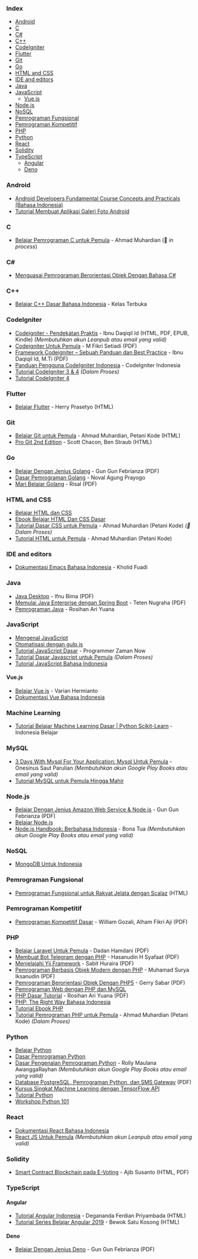 ### Index

* [Android](#android)
* [C](#c)
* [C#](#csharp)
* [C++](#cpp)
* [CodeIgniter](#codeigniter)
* [Flutter](#flutter)
* [Git](#git)
* [Go](#go)
* [HTML and CSS](#html-and-css)
* [IDE and editors](#ide-and-editors)
* [Java](#java)
* [JavaScript](#javascript)
    * [Vue.js](#vuejs)
* [Node.js](#nodejs)
* [NoSQL](#nosql)
* [Pemrograman Fungsional](#pemrograman-fungsional)
* [Pemrograman Kompetitif](#pemrograman-kompetitif)
* [PHP](#php)
* [Python](#python)
* [React](#react)
* [Solidity](#solidity)
* [TypeScript](#typescript)
    * [Angular](#angular)
    * [Deno](#deno)


### Android

* [Android Developers Fundamental Course Concepts and Practicals (Bahasa Indonesia)](https://yukcoding.id/download-ebook-android-gratis/)
* [Tutorial Membuat Aplikasi Galeri Foto Android](https://www.smashwords.com/books/view/533096)


### C

* [Belajar Pemrograman C untuk Pemula](https://www.petanikode.com/tutorial/c/) - Ahmad Muhardian (:construction: *in process*)


### <a id="csharp"></a>C\#

* [Menguasai Pemrograman Berorientasi Objek Dengan Bahasa C#](https://mahirkoding.id/ebook-pemrograman-berorientasi-objek-c-pdf/)


### <a id="cpp"></a>C++

* [Belajar C++ Dasar Bahasa Indonesia](https://github.com/kelasterbuka/CPP_dasar-dasar-programming) - Kelas Terbuka


### CodeIgniter

* [Codeigniter - Pendekatan Praktis](https://leanpub.com/codeigniter-pendekatanpraktis) - Ibnu Daqiqil Id (HTML, PDF, EPUB, Kindle) *(Membutuhkan akun Leanpub atau email yang valid)*
* [Codeigniter Untuk Pemula](https://repository.bsi.ac.id/index.php/unduh/item/176695/Tutorial-Codeigniter-Untuk-Pemula.pdf) - M Fikri Setiadi (PDF)
* [Framework Codeigniter – Sebuah Panduan dan Best Practice](https://ibnu.daqiqil.id/buku-codeigniter/) - Ibnu Daqiqil Id, M.Ti (PDF)
* [Panduan Pengguna CodeIgniter Indonesia](https://codeigniter-id.github.io/user-guide/) - CodeIgniter Indonesia
* [Tutorial CodeIgniter 3 & 4](https://www.petanikode.com/tutorial/codeigniter/) *(Dalam Proses)*
* [Tutorial CodeIgniter 4](http://mfikri.com/artikel/tutorial-codeigniter4)


### Flutter

* [Belajar Flutter](https://belajarflutter.com) - Herry Prasetyo (HTML)


### Git

* [Belajar Git untuk Pemula](https://github.com/petanikode/belajar-git) - Ahmad Muhardian, Petani Kode (HTML)
* [Pro Git 2nd Edition](https://git-scm.com/book/id/) - Scott Chacon, Ben Straub (HTML)


### Go

* [Belajar Dengan Jenius Golang](https://raw.githubusercontent.com/gungunfebrianza/Belajar-Dengan-Jenius-Golang/master/Belajar%20Dengan%20Jenius%20Golang.pdf) - Gun Gun Febrianza (PDF)
* [Dasar Pemrograman Golang](https://dasarpemrogramangolang.novalagung.com) - Noval Agung Prayogo
* [Mari Belajar Golang](https://www.smashwords.com/books/view/938003) - Risal (PDF)


### HTML and CSS

* [Belajar HTML dan CSS](http://www.ariona.net/ebook-belajar-html-dan-css/)
* [Ebook Belajar HTML Dan CSS Dasar](https://www.malasngoding.com/download-ebook-belajar-html-dan-css-dasar-gratis/)
* [Tutorial Dasar CSS untuk Pemula](https://www.petanikode.com/tutorial/css/) - Ahmad Muhardian (Petani Kode) *(:construction: Dalam Proses)*
* [Tutorial HTML untuk Pemula](https://www.petanikode.com/tutorial/html/) - Ahmad Muhardian (Petani Kode)


### IDE and editors

* [Dokumentasi Emacs Bahasa Indonesia](https://github.com/kholidfu/emacs_doc) - Kholid Fuadi


### Java

* [Java Desktop](https://github.com/ifnu/buku-java-desktop/raw/master/java-desktop-ifnu-bima.pdf) - Ifnu Bima (PDF)
* [Memulai Java Enterprise dengan Spring Boot](https://raw.githubusercontent.com/teten777/free-ebook-springboot-basic/master/Memulai%20Java%20Enterprise%20dengan%20Spring%20Boot.pdf) - Teten Nugraha (PDF)
* [Pemrograman Java](https://blog.rosihanari.net/download-tutorial-java-se-gratis/) - Rosihan Ari Yuana


### JavaScript

* [Mengenal JavaScript](http://masputih.com/2013/01/ebook-gratis-mengenal-javascript)
* [Otomatisasi dengan gulp.js](https://kristories.gitbooks.io/otomatisasi-dengan-gulp-js/content/)
* [Tutorial JavaScript Dasar](https://www.youtube.com/watch?v=SDROba_M42g) - Programmer Zaman Now
* [Tutorial Dasar Javascript untuk Pemula](https://www.petanikode.com/tutorial/javascript/) *(Dalam Proses)*
* [Tutorial JavaScript Bahasa Indonesia](https://id.javascript.info)


#### Vue.js

* [Belajar Vue.js](https://variancode.com/belajar-vue-js/) - Varian Hermianto
* [Dokumentasi Vue Bahasa Indonesia](https://github.com/vuejs-id/docs)


### Machine Learning

* [Tutorial Belajar Machine Learning Dasar \| Python Scikit-Learn](https://www.youtube.com/playlist?list=PL2O3HdJI4voHNEv59SdXKRQVRZAFmwN9E) - Indonesia Belajar


### MySQL

* [3 Days With Mysql For Your Application: Mysql Untuk Pemula](https://play.google.com/store/books/details/Onesinus_Saut_Parulian_3_Days_With_Mysql_For_Your?id=MbdTDwAAQBAJ) - Onesinus Saut Parulian *(Membutuhkan akun Google Play Books atau email yang valid)*
* [Tutorial MySQL untuk Pemula Hingga Mahir](https://umardanny.com/tutorial-mysql-untuk-pemula-hingga-mahir-ebook-download-pdf/)


### Node.js

* [Belajar Dengan Jenius Amazon Web Service & Node.js](https://github.com/gungunfebrianza/Belajar-Dengan-Jenius-Node.js/releases/download/1.2/Belajar.Dengan.Jenius.Javascript.Node.pdf) - Gun Gun Febrianza (PDF)
* [Belajar Node.js](http://idjs.github.io/belajar-nodejs/)
* [Node.js Handbook: Berbahasa Indonesia](https://play.google.com/store/books/details/Bona_Tua_Node_js_Handbook?id=9WhZDwAAQBAJ) - Bona Tua *(Membutuhkan akun Google Play Books atau email yang valid)*


### NoSQL

* [MongoDB Untuk Indonesia](https://kristories.gitbooks.io/pengantar-mongodb/content/)


### Pemrograman Fungsional

* [Pemrograman Fungsional untuk Rakyat Jelata dengan Scalaz](https://leanpub.com/fpmortals-id/read) (HTML)


### Pemrograman Kompetitif

* [Pemrograman Kompetitif Dasar](https://ksn.toki.id/data/pemrograman-kompetitif-dasar.pdf) - William Gozali, Alham Fikri Aji (PDF)


### PHP

* [Belajar Laravel Untuk Pemula](https://gilacoding.com/upload/file/Belajar%20Laravel%20Untuk%20Pemula.pdf) - Dadan Hamdani (PDF)
* [Membuat Bot Telegram dengan PHP](https://www.slideshare.net/HasanudinHS/ebook-i-membuat-bot-telegram-dengan-php) - Hasanudin H Syafaat (PDF)
* [Menjelajahi Yii Framework](https://gilacoding.com/upload/file/menjelajahyiiframework.pdf) - Sabit Huraira (PDF)
* [Pemrograman Berbasis Objek Modern dengan PHP](https://arsiteknologi.com/wp-content/uploads/Pemrograman_Berbasis_Objek_Modern_dengan_PHP_Google_Play_Book.pdf) - Muhamad Surya Iksanudin (PDF)
* [Pemrograman Berorientasi Objek Dengan PHP5](https://endangcahyapermana.files.wordpress.com/2016/03/belajar-singkat-pemrograman-berorientasi-objek-dengan-php5.pdf) - Gerry Sabar (PDF)
* [Pemrograman Web dengan PHP dan MySQL](http://achmatim.net/2009/04/15/buku-gratis-pemrograman-web-dengan-php-dan-mysql/)
* [PHP Dasar Tutorial](https://gilacoding.com/upload/file/PHP%20Dasar%20Tutorial.pdf) - Rosihan Ari Yuana (PDF)
* [PHP: The Right Way Bahasa Indonesia](http://id.phptherightway.com/#site-header/)
* [Tutorial Ebook PHP](http://www.ilmuwebsite.com/ebook-php-free-download)
* [Tutorial Pemrograman PHP untuk Pemula](https://www.petanikode.com/tutorial/php) - Ahmad Muhardian (Petani Kode) *(Dalam Proses)*


### Python

* [Belajar Python](http://www.belajarpython.com)
* [Dasar Pemrograman Python](https://www.pythonindo.com/tutorial-python-dasar/)
* [Dasar Pengenalan Pemrograman Python](https://play.google.com/store/books/details/Rolly_Maulana_Awangga_Dasar_dasar_Python?id=YpzDDwAAQBAJ) - Rolly Maulana AwanggaRayhan *(Membutuhkan akun Google Play Books atau email yang valid)*
* [Database PostgreSQL, Pemrograman Python, dan SMS Gateway](http://rab.co.id/files/python/bukupython2.pdf.gz) (PDF)
* [Kursus Singkat Machine Learning dengan TensorFlow API](https://developers.google.com/machine-learning/crash-course?hl=id)
* [Tutorial Python](https://docs.python.org/id/3.8/tutorial/)
* [Workshop Python 101](http://sakti.github.io/python101/)


### React

* [Dokumentasi React Bahasa Indonesia](https://id.reactjs.org)
* [React JS Untuk Pemula](https://masputih.com/2021/05/ebook-gratis-reactjs-untuk-pemula) *(Membutuhkan akun Leanpub atau email yang valid)*


### Solidity

* [Smart Contract Blockchain pada E-Voting](https://www.researchgate.net/publication/337961765_Smart_Contract_Blockchain_pada_E-Voting) - Ajib Susanto (HTML, PDF)


### TypeScript

#### Angular

* [Tutorial Angular Indonesia](https://degananda.com/tutorial-angular-indonesia-daftar-isi-download-pdf/) - Degananda Ferdian Priyambada (HTML)
* [Tutorial Series Belajar Angular 2019](https://www.bewoksatukosong.com/2019/09/tutorial-series-belajar-angular-2019.html) - Bewok Satu Kosong (HTML)


#### Deno

* [Belajar Dengan Jenius Deno](https://raw.githubusercontent.com/gungunfebrianza/Belajar-Dengan-Jenius-DenoTheWKWKLand/master/Belajar%20Dengan%20Jenius%20Deno.pdf) - Gun Gun Febrianza (PDF)
